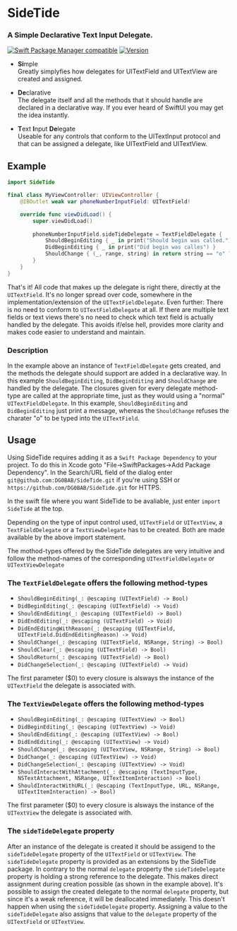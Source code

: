 SideTide
========
### A **Si**mple **De**clarative **T**ext **I**nput **De**legate.
<p></p>

[![Swift Package Manager compatible](https://img.shields.io/static/v1?label=SwiftPM&message=compatible&color="green"&style=plastic)](https://github.com/apple/swift-package-manager) [![Version](https://img.shields.io/static/v1?label=Version&message=1.0.0&color=blue&style=plastic)](https://github.com/apple/swift-package-manager)<br>

- **Si**mple<br>
Greatly simplyfies how delegates for UITextField and UITextView are created and assigned.  

- **De**clarative<br>
The delegate itself and all the methods that it should handle are declared in a declarative way. If you ever heard of SwiftUI you may get the idea instantly.

- **T**ext **I**nput **De**legate<br>
Useable for any controls that conform to the UITextInput protocol and that can be assigned a delegate, like UITextField and UITextView.

Example
-------
```swift
import SideTide

final class MyViewController: UIViewController {
    @IBOutlet weak var phoneNumberInputField: UITextField!

    override func viewDidLoad() {
        super.viewDidLoad()
		
        phoneNumberInputField.sideTideDelegate = TextFieldDelegate {
            ShouldBeginEditing { _ in print("Should begin was called."); return true }
            DidBeginEditing { _ in print("Did begin was calles") }
            ShouldChange { (_, range, string) in return string == "o" ? false : true }
        }
    }
}
```
That's it! All code that makes up the delegate is right there, directly at the `UITextField`. It's no longer spread over code, somewhere in the implementation/extension of the `UITextFieldDelegate`. Even further: There is no need to conform to `UITextFieldDelegate` at all. If there are multiple text fields or text views there's no need to check which text field is actually handled by the delegate. This avoids if/else hell, provides more clarity and makes code easier to understand and maintain.

### Description
In the example above an instance of `TextFieldDelegate` gets created, and the methods the delegate should support are added in a declarative way. In this example `ShouldBeginEditing`, `DidBeginEditing` and `ShouldChange` are handled by the delegate. The closures given for every delegate method-type are called at the appropriate time, just as they would using a "normal" `UITextFieldDelegate`. In this example, `ShouldBeginEditing` and `DidBeginEditing` just print a message, whereas the `ShouldChange` refuses the charater "o" to be typed into the `UITextField`.

Usage
-----
Using SideTide requires adding it as a `Swift Package Dependency` to your project. To do this in Xcode goto "File->SwiftPackages->Add Package Dependency". In the Search/URL field of the dialog enter `git@github.com:DG0BAB/SideTide.git` if you're using SSH or `https://github.com/DG0BAB/SideTide.git` for HTTPS.

In the swift file where you want SideTide to be avaliable, just enter `import SideTide` at the top.

Depending on the type of input control used, `UITextField` or `UITextView`, a `TextFieldDelegate` or a `TextViewDelegate` has to be created. Both are made available by the above import statement. 

The mothod-types offered by the SideTide delegates are very intuitive and follow the method-names of the corresponding `UITextFieldDelegate` or `UITextViewDelegate` 

### The `TextFieldDelegate` offers the following method-types<br>
- `ShouldBeginEditing(_: @escaping (UITextField) -> Bool)`
- `DidBeginEditing(_: @escaping (UITextField) -> Void)`
- `ShouldEndEditing(_: @escaping (UITextField) -> Bool)`
- `DidEndEditing(_: @escaping (UITextField) -> Void)`
- `DidEndEditingWithReason(_: @escaping (UITextField, UITextField.DidEndEditingReason) -> Void)`
- `ShouldChange(_: @escaping (UITextField, NSRange, String) -> Bool)`
- `ShouldClear(_: @escaping (UITextField) -> Bool)`
- `ShouldReturn(_: @escaping (UITextField) -> Bool)`
- `DidChangeSelection(_: @escaping (UITextField) -> Void)`

The first parameter ($0) to every closure is alsways the instance of the `UITextField` the delegate is associated with. 

### The `TextViewDelegate` offers the following method-types<br>
- `ShouldBeginEditing(_: @escaping (UITextView) -> Bool)`
- `DidBeginEditing(_: @escaping (UITextView) -> Void)`
- `ShouldEndEditing(_: @escaping (UITextView) -> Bool)`
- `DidEndEditing(_: @escaping (UITextView) -> Void)`
- `ShouldChange(_: @escaping (UITextView, NSRange, String) -> Bool)`
- `DidChange(_: @escaping (UITextView) -> Void)`
- `DidChangeSelection(_: @escaping (UITextView) -> Void)`
- `ShouldInteractWithAttachment(_: @escaping (TextInputType, NSTextAttachment, NSRange, UITextItemInteraction) -> Bool)`
- `ShouldInteractWithURL(_: @escaping (TextInputType, URL, NSRange, UITextItemInteraction) -> Bool)`

The first parameter ($0) to every closure is alsways the instance of the `UITextView` the delegate is associated with. 

### The `sideTideDelegate` property
After an instance of the delegate is created it should be assigend to the `sideTideDelegate` property of the `UITextField` or `UITextView`. The `sideTideDelegate` property is provided as an extensions by the SideTide package. In contrary to the normal `delegate` property the `sideTideDelegate` property is holding a strong reference to the delegate. This makes direct assignment during creation possible (as shown in the example above). It's possible to assign the created delegate to the normal `delegate` property, but since it's a weak reference, it will be deallocated immediately. This doesn't happen when using the `sideTideDelegate` property. Assigning a value to the `sideTideDelegate` also assigns that value to the `delegate` property of the `UITextField` or `UITextView`.